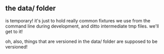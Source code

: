 ## the data/ folder

is temporary! it's just to hold really common fixtures we use from the
command line during development, and ditto intermediate tmp files. we'll
get to it!

oh, also, things that are versioned in the data/ folder are supposed to
be versioned!
